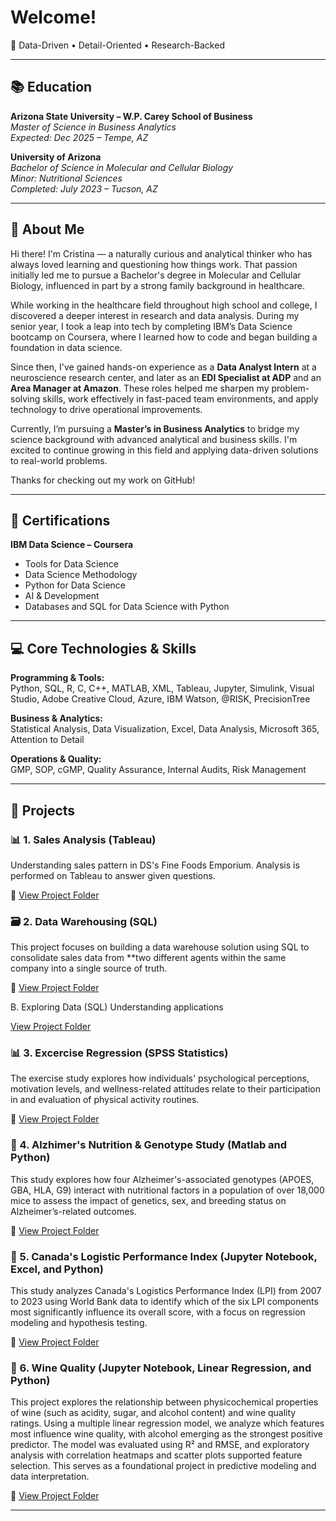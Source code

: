 # Welcome!

🎯 Data-Driven • Detail-Oriented • Research-Backed

---

## 📚 Education

**Arizona State University – W.P. Carey School of Business**  
*Master of Science in Business Analytics*  
*Expected: Dec 2025 – Tempe, AZ*

**University of Arizona**  
*Bachelor of Science in Molecular and Cellular Biology*  
*Minor: Nutritional Sciences*  
*Completed: July 2023 – Tucson, AZ*

---

## 👋 About Me

Hi there! I'm Cristina — a naturally curious and analytical thinker who has always loved learning and questioning how things work. That passion initially led me to pursue a Bachelor's degree in Molecular and Cellular Biology, influenced in part by a strong family background in healthcare.

While working in the healthcare field throughout high school and college, I discovered a deeper interest in research and data analysis. During my senior year, I took a leap into tech by completing IBM’s Data Science bootcamp on Coursera, where I learned how to code and began building a foundation in data science.

Since then, I've gained hands-on experience as a **Data Analyst Intern** at a neuroscience research center, and later as an **EDI Specialist at ADP** and an **Area Manager at Amazon**. These roles helped me sharpen my problem-solving skills, work effectively in fast-paced team environments, and apply technology to drive operational improvements.

Currently, I’m pursuing a **Master’s in Business Analytics** to bridge my science background with advanced analytical and business skills. I'm excited to continue growing in this field and applying data-driven solutions to real-world problems.

Thanks for checking out my work on GitHub!

---

## 🧠 Certifications

**IBM Data Science – Coursera**  
- Tools for Data Science  
- Data Science Methodology  
- Python for Data Science  
- AI & Development  
- Databases and SQL for Data Science with Python  

---

## 💻 Core Technologies & Skills

**Programming & Tools:**  
Python, SQL, R, C, C++, MATLAB, XML, Tableau, Jupyter, Simulink, Visual Studio, Adobe Creative Cloud, Azure, IBM Watson, @RISK, PrecisionTree

**Business & Analytics:**  
Statistical Analysis, Data Visualization, Excel, Data Analysis, Microsoft 365, Attention to Detail

**Operations & Quality:**  
GMP, SOP, cGMP, Quality Assurance, Internal Audits, Risk Management

---

## 🚀 Projects

### 📊 1. Sales Analysis (Tableau)
Understanding sales pattern in DS's Fine Foods Emporium. Analysis is performed on Tableau to answer given questions. 

🔗 [View Project Folder](./projects/sales_analysis)  


### 🗃️  2. Data Warehousing (SQL)
This project focuses on building a data warehouse solution using SQL to consolidate sales data from **two different agents within the same company into a single source of truth. 

🔗 [View Project Folder](./projects/DataWarehousing)  

B. Exploring Data (SQL)
Understanding applications

[View Project Folder](./projects/DataSQL)  


### 📊 3. Excercise Regression (SPSS Statistics)
The exercise study explores how individuals' psychological perceptions, motivation levels, and wellness-related attitudes relate to their participation in and evaluation of physical activity routines.

🔗 [View Project Folder](./projects/Regression)  


### 🧬 4. Alzhimer's Nutrition & Genotype Study (Matlab and Python)
This study explores how four Alzheimer's-associated genotypes (APOES, GBA, HLA, G9) interact with nutritional factors in a population of over 18,000 mice to assess the impact of genetics, sex, and breeding status on Alzheimer’s-related outcomes.

🔗 [View Project Folder](./projects/Alzheimer)  


### 📝 5. Canada's Logistic Performance Index (Jupyter Notebook, Excel, and Python)
This study analyzes Canada's Logistics Performance Index (LPI) from 2007 to 2023 using World Bank data to identify which of the six LPI components most significantly influence its overall score, with a focus on regression modeling and hypothesis testing.

🔗 [View Project Folder](./projects/Canada_LPI)  


### 🍷 6. Wine Quality (Jupyter Notebook, Linear Regression, and Python)
This project explores the relationship between physicochemical properties of wine (such as acidity, sugar, and alcohol content) and wine quality ratings. Using a multiple linear regression model, we analyze which features most influence wine quality, with alcohol emerging as the strongest positive predictor. The model was evaluated using R² and RMSE, and exploratory analysis with correlation heatmaps and scatter plots supported feature selection. This serves as a foundational project in predictive modeling and data interpretation.

🔗 [View Project Folder](./projects/Wine_Quality)  


---
